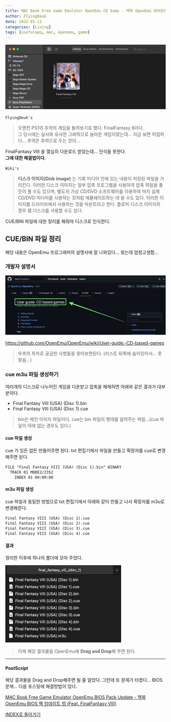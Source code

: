 ```yaml
---
title: MAC Book Free Game Emulator OpenEmu CD Game - 맥북 OpenEmu 여러장의 CD 게임 돌리기 (Feat. FinalFantasy VIII)
author: FlyingDeuk
date: 2022-01-11
categories: [Living]
tags: [usefulapp, mac, openemu, game]
---
```


![game](/img/living/macbook/bios2.jpg)

`FlyingDeuk's`
> 오랜전 PS1의 추억의 게임을 돌려보기로 했다. FinalFantasy 8이다. <br>
그 당시에는 실사와 유사한 그래픽으로 놀라운 게임이였는데... 지금 보면 허접하다... 추억은 추억으로 두는 것이...

FinalFantasy VIII 을 열심히 다운로드 받았는데... 인식을 못한다. <br>
**그에 대한 해결법이다.**

`Wiki's`
> **디스크 이미지(Disk image)** 는 기록 미디어 안에 있는 내용이 저장된 파일을 가리킨다. 이러한 디스크 이미지는 일부 압축 프로그램을 사용하여 압축 파일을 풀듯이 풀 수도 있으며, 별도의 가상 CD/DVD 소프트웨어를 이용하여 마치 실제 CD/DVD 미디어를 사용하는 것처럼 에뮬레이트하는 데 쓸 수도 있다. 이러한 이미지를 드라이브에서 사용하는 것을 마운트라고 한다. 플로피 디스크 이미지의 경우 램 디스크를 사용할 수도 있다.

CUE/BIN 파일에 대한 정리를 해줘야 디스크로 인식한다.


## CUE/BIN 파일 정리
해당 내용은 OpenEmu 프로그래머의 설명서에 잘 나와있다... 찾는데 엄청고생함...

### 개발자 설명서
![game](/img/living/macbook/cd1.jpg)

<https://github.com/OpenEmu/OpenEmu/wiki/User-guide:-CD-based-games>
> 우측의 목차로 궁금한 사항들을 찾아보면된다. (리스트 뒤쪽에 숨어있어서... 못찾음...)

### cue m3u 파일 생성하기
여러개의 디스크로 나누어진 게임을 다운받고 압축을 해제하면 아래와 같은 결과가 대부분이다.

- Final Fantasy VIII (USA) (Disc 1).bin
- Final Fantasy VIII (USA) (Disc 1).cue
> bin은 메인 이미지 파일이다. cue는 bin 파일의 형태를 알려주는 파일...(cue 파일이 아에 없는 경우도 있다.)

#### cue 파일 생성
cue 가 있든 없든 만들어주면 된다. txt 편집기에서 파일을 만들고 확장자를 cue로 변경해주면 된다.

```
FILE "Final Fantasy VIII (USA) (Disc 1).bin" BINARY
  TRACK 01 MODE2/2352
    INDEX 01 00:00:00
```

#### m3u 파일 생성
cue 파일과 동일한 방법으로 txt 편집기에서 아래와 같이 만들고 나서 확장자를 m3u로 변경해준다.

```
Final Fantasy VIII (USA) (Disc 1).cue
Final Fantasy VIII (USA) (Disc 2).cue
Final Fantasy VIII (USA) (Disc 3).cue
Final Fantasy VIII (USA) (Disc 4).cue
```

#### 결과
정리한 이후에 하나의 폴더에 모아 주었다.

![game](/img/living/macbook/cd2.jpg)
> 이제 해당 결과물을 OpenEmu에 **Drag and Drop**해 주면 된다.

------
#### PostScript
해당 결과물을 Drag and Drop해주면 될 줄 알았다. 그런데 또 문제가 터졌다... BIOS문제... 다음 포스팅에 해결방법이 있다.

[MAC Book Free Game Emulator OpenEmu BIOS Pack Update - 맥북 OpenEmu BIOS 팩 업데이트 법 (Feat. FinalFantasy VIII)](/posts/MacGameBIOS/)

[INDEX로 돌아가기](/posts/MacGame/)
